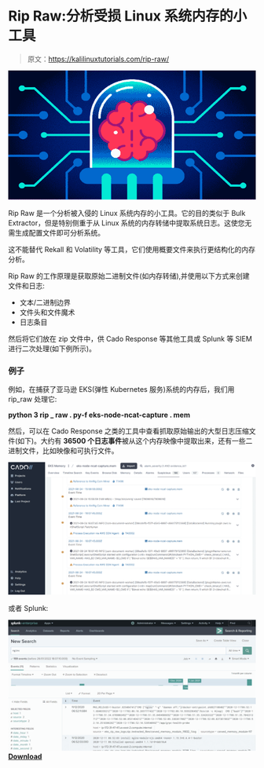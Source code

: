 # Rip Raw:分析受损 Linux 系统内存的小工具

> 原文：<https://kalilinuxtutorials.com/rip-raw/>

[![](img/4970b19f7d0ec30fa133e40c9f38e568.png)](https://blogger.googleusercontent.com/img/b/R29vZ2xl/AVvXsEgDCoKX77LphEO534vfxzYqW0D6w_f74nPEihq356tABdWl60-v9n2XMXMSj2z4nkpbVgHS7Uf-odo0e3e9s0h9vDZTwTAjkvvxPUfEamPZBi9t9ek0hTUaNe1i3aPi8BuybB4-Db4x4Y3hnE-SFO5othBfCUfxiScHP67cwcVkpRiy2yy1PUWrmjX_/s728/brain_computer_solve_fix_tool.png)

Rip Raw 是一个分析被入侵的 Linux 系统内存的小工具。它的目的类似于 Bulk Extractor，但是特别侧重于从 Linux 系统的内存转储中提取系统日志。这使您无需生成配置文件即可分析系统。

这不能替代 Rekall 和 Volatility 等工具，它们使用概要文件来执行更结构化的内存分析。

Rip Raw 的工作原理是获取原始二进制文件(如内存转储),并使用以下方式来创建文件和日志:

*   文本/二进制边界
*   文件头和文件魔术
*   日志条目

然后将它们放在 zip 文件中，供 Cado Response 等其他工具或 Splunk 等 SIEM 进行二次处理(如下例所示)。

### 例子

例如，在捕获了亚马逊 EKS(弹性 Kubernetes 服务)系统的内存后，我们用 rip_raw 处理它:

**python 3 rip _ raw . py-f eks-node-ncat-capture . mem**

然后，可以在 Cado Response 之类的工具中查看抓取原始输出的大型日志压缩文件(如下)。大约有 **36500 个日志事件**被从这个内存映像中提取出来，还有一些二进制文件，比如映像和可执行文件。

![](img/ca2d7778c8debacc2678f8b5083f1152.png)

或者 Splunk:

![](img/92613b86c14188bd5b532e9bfd360581.png)[**Download**](https://github.com/cado-security/rip_raw)